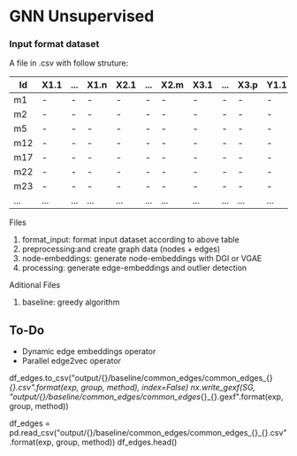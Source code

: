 # GNN Unsupervised

### Input format dataset
A file in .csv with follow struture:

| Id  | X1.1 | ... | X1.n | X2.1 | ... | X2.m | X3.1 | ... | X3.p | Y1.1 | ... | Y1.q | Y2.1 | ... | Y2.r | Y3.1 | ... | Y3.s |
| --- | --- | --- | --- | --- | --- | --- | --- | --- | --- | --- | --- | --- | --- | --- | --- | --- | --- | --- |
| m1 | - | - | - | - | - | - | - | - | - | - | - | - | - | - | - | - | - | - |
| m2 | - | - | - | - | - | - | - | - | - | - | - | - | - | - | - | - | - | - |
| m5 | - | - | - | - | - | - | - | - | - | - | - | - | - | - | - | - | - | - |
| m12 | - | - | - | - | - | - | - | - | - | - | - | - | - | - | - | - | - | - |
| m17 | - | - | - | - | - | - | - | - | - | - | - | - | - | - | - | - | - | - |
| m22 | - | - | - | - | - | - | - | - | - | - | - | - | - | - | - | - | - | - |
| m23 | - | - | - | - | - | - | - | - | - | - | - | - | - | - | - | - | - | - |
| ... | ... | ... | ... |... | ... | ... | ... | ... | ... | ... | ... | ... | ... | ... | ... | ... | ... | ... |

Files

1. format_input: format input dataset according to above table 
2. preprocessing:and create graph data (nodes + edges)
3. node-embeddings: generate node-embeddings with DGI or VGAE
4. processing: generate edge-embeddings and outlier detection

Aditional Files
1. baseline: greedy algorithm

## To-Do
- Dynamic edge embeddings operator
- Parallel edge2vec operator

df_edges.to_csv("output/{}/baseline/common_edges/common_edges_{}_{}.csv".format(exp, group, method), index=False)
nx.write_gexf(SG, "output/{}/baseline/common_edges/common_edges_{}_{}.gexf".format(exp, group, method))

df_edges = pd.read_csv("output/{}/baseline/common_edges/common_edges_{}_{}.csv".format(exp, group, method))
df_edges.head()